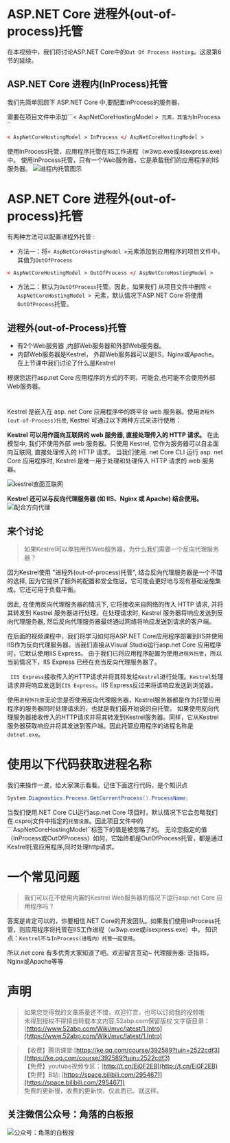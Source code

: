 # ASP.NET Core 进程外(out-of-process)托管

在本视频中，我们将讨论ASP.NET Core中的```Out Of Process Hosting```。这是第6节的延续。

##  ASP.NET Core  进程内(InProcess)托管

我们先简单回顾下 ASP.NET Core 中,要配置InProcess的服务器，

需要在项目文件中添加```< AspNetCoreHostingModel >``
元素，其值为``InProcess ``
``` xml
< AspNetCoreHostingModel > InProcess </ AspNetCoreHostingModel >
```
使用InProcess托管，应用程序托管在IIS工作进程（w3wp.exe或iisexpress.exe）中。
使用InProcess托管，只有一个Web服务器，它是承载我们的应用程序的IIS服务器。 
![进程内托管图示](https://upload-images.jianshu.io/upload_images/1979022-e5274c83dd6d5570.png)


#  ASP.NET Core 进程外(out-of-process)托管

有两种方法可以配置进程外托管 :

- 方法一：将```< AspNetCoreHostingModel >```元素添加到应用程序的项目文件中，其值为```OutOfProcess ```
``` xml
< AspNetCoreHostingModel > OutOfProcess </ AspNetCoreHostingModel >
```
- 方法二：默认为```OutOfProcess```托管。因此，如果我们 从项目文件中删除  ```< AspNetCoreHostingModel > ```元素，默认情况下ASP.NET Core 将使用```OutOfProcess```托管。 

## 进程外(out-of-Process)托管
- 有2个Web服务器 ,内部Web服务器和外部Web服务器。 
- 内部Web服务器是Kestrel， 外部Web服务器可以是IIS，Nginx或Apache。在上节课中我们讨论了什么是Kestrel
 
根据您运行asp.net Core 应用程序的方式的不同，可能会,也可能不会使用外部Web服务器。  
# 
Kestrel 是嵌入在 asp. net Core 应用程序中的跨平台 web 服务器。使用``进程外(out-of-Process)托管``, Kestrel 可通过以下两种方式来进行使用：
 
**Kestrel 可以用作面向互联网的 web 服务器, 直接处理传入的 HTTP 请求。**
在此模型中, 我们不使用外部 web 服务器。只使用 Kestrel, 它作为服务器可以自主面向互联网, 直接处理传入的 HTTP 请求。
当我们使用. net Core CLI 运行 asp. net Core 应用程序时, Kestrel 是唯一用于处理和处理传入 HTTP 请求的 web 服务器。

![kestrel直面互联网](https://upload-images.jianshu.io/upload_images/1979022-2eee67b7a8d7a12b.png)

**Kestrel 还可以与反向代理服务器 (如 IIS、Nginx 或 Apache) 结合使用。**
![配合方向代理](https://upload-images.jianshu.io/upload_images/1979022-ce9f2a3ce38b800b.png)

## 来个讨论
> 如果Kestrel可以单独用作Web服务器，为什么我们需要一个反向代理服务器？

因为Kestrel使用 "进程外(out-of-process)托管", 结合反向代理服务器是一个不错的选择, 因为它提供了额外的配置和安全性层。它可能会更好地与现有基础设施集成。它还可用于负载平衡。

因此, 在使用反向代理服务器的情况下, 它将接收来自网络的传入 HTTP 请求, 并将其转发到 Kestrel 服务器进行处理。在处理请求时, Kestrel 服务器将响应发送到反向代理服务器, 然后反向代理服务器最终通过网络将响应发送到请求的客户端。

在后面的视频课程中，我们将学习如何将ASP.NET Core应用程序部署到IIS并使用IIS作为反向代理服务器。当我们直接从Visual Studio运行asp.net Core 应用程序时，它默认使用IIS Express。
由于我们已将应用程序配置为使用``进程外托管``，所以当前情况下，IIS Express 已经在充当反向代理服务器了。

``` IIS Express```接收传入的HTTP请求并将其转发给```Kestrel```进行处理。```Kestrel```处理请求并将响应发送到```IIS Express```。IIS Express反过来将该响应发送到浏览器。 

使用```进程外托管```无论您是否使用反向代理服务器，Kestrel服务器都是作为托管应用程序的服务器同时处理请求的，也就是我们最开始说的自托管。
如果使用反向代理服务器接收传入的HTTP请求并将其转发到Kestrel服务器。同样，它从Kestrel服务器获取响应并将其发送到客户端。因此托管应用程序的进程名称是```dotnet.exe```。 

# 使用以下代码获取进程名称 
我们来操作一波，给大家演示看看。记住下面这行代码，是个知识点

``` csharp
System.Diagnostics.Process.GetCurrentProcess().ProcessName;
```

当我们使用.NET Core CLI运行asp.net Core 项目时，默认情况下它会忽略我们在.csproj文件中指定的``托管设置``。因此项目文件中的```AspNetCoreHostingModel``标签下的值是被忽略了的。
无论您指定的值（InProcess或OutOfProcess）如何，它始终都是OutOfProcess托管，都是通过Kestrel托管应用程序,同时处理http请求。 
# 一个常见问题
> 我们可以在不使用内置的Kestrel Web服务器的情况下运行asp.net Core 应用程序吗？

答案是肯定可以的，你要相信.NET Core的开发团队。如果我们使用InProcess托管，则应用程序将托管在IIS工作进程（w3wp.exe或iisexpress.exe）中。
知识点：```Kestrel不与InProcess(进程内）托管一起使用```。 



 所以.net core 有多优秀大家知道了吧。欢迎留言互动~
代理服务器: 泛指IIS，Nginx或Apache等等





# 声明

> 如果您觉得我的文章质量还不错，欢迎打赏，也可以订阅我的视频哦 </br>
未得到授权不得擅自转载本文内容,52abp.com保留版权
> 文字版目录： [https://www.52abp.com/Wiki/mvc/latest/1.Intro](https://www.52abp.com/Wiki/mvc/latest/1.Intro) </br>

> 【收费】腾讯课堂:[https://ke.qq.com/course/392589?tuin=2522cdf3](https://ke.qq.com/course/392589?tuin=2522cdf3) </br>
> 【免费】youtube视频专区：[http://t.cn/Ei0F2EB](http://t.cn/Ei0F2EB) </br>
>【免费】B站: [https://space.bilibili.com/2954671](https://space.bilibili.com/2954671) </br>
>免费的更新慢，收费的更新快，仅此而已。就这样。 </br>


## 关注微信公众号：角落的白板报
![公众号：角落的白板报](https://upload-images.jianshu.io/upload_images/1979022-f19c505c18160c16.png)













